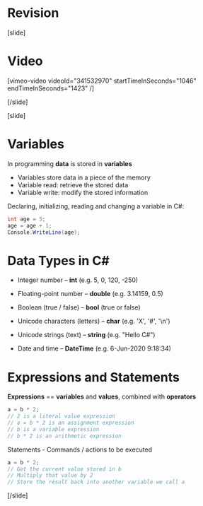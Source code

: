 # Revision 

[slide]
# Video

[vimeo-video videoId="341532970" startTimeInSeconds="1046" endTimeInSeconds="1423" /]

[/slide]

[slide]
# Variables
In programming **data** is stored in **variables**

  * Variables store data in a piece of the memory
  * Variable read: retrieve the stored data
  * Variable write: modify the stored information
  
Declaring, initializing, reading and changing a variable in C#:
```cs live
int age = 5;
age = age + 1;
Console.WriteLine(age);
```
# Data Types in C#
* Integer number – **int** (e.g. 5, 0, 120, -250)

* Floating-point number – **double** (e.g. 3.14159, 0.5)

* Boolean (true / false) – **bool** (true or false)

* Unicode characters (letters) – **char** (e.g. 'X', '#', '\n')

* Unicode strings (text) – **string** (e.g. "Hello C#")

* Date and time – **DateTime** (e.g. 6-Jun-2020 9:18:34)

# Expressions and Statements
**Expressions** == **variables** and **values**, combined with **operators**

```csharp
a = b * 2;
// 2 is a literal value expression
// a = b * 2 is an assignment expression
// b is a variable expression
// b * 2 is an arithmetic expression
```

Statements - Commands / actions to be executed

```csharp
a = b * 2;
// Get the current value stored in b
// Multiply that value by 2
// Store the result back into another variable we call a
```
[/slide]